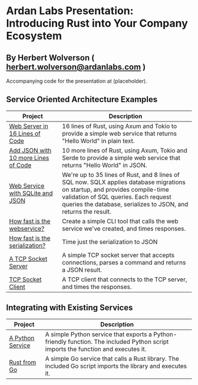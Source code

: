 # Ardan Labs Presentation: Introducing Rust into Your Company Ecosystem

## By Herbert Wolverson ( herbert.wolverson@ardanlabs.com )

Accompanying code for the presentation at (placeholder).

## Service Oriented Architecture Examples

**Project** | **Description**
--- | ---
[Web Server in 16 Lines of Code](./hello_webservice) | 16 lines of Rust, using Axum and Tokio to provide a simple web service that returns "Hello World" in plain text.
[Add JSON with 10 more Lines of Code](./hellojson_webservice/) | 10 more lines of Rust, using Axum, Tokio and Serde to provide a simple web service that returns "Hello World" in JSON.
[Web Service with SQLite and JSON](./hellodb_webservice/) | We're up to 35 lines of Rust, and 8 lines of SQL now. SQLX applies database migrations on startup, and provides compile-time validation of SQL queries. Each request queries the database, serializes to JSON, and returns the result.
[How fast is the webservice?](./hellodb_timed_client/) | Create a simple CLI tool that calls the web service we've created, and times responses.
[How fast is the serialization?](./timed_json_serialize/) | Time just the serialization to JSON
[A TCP Socket Server](./tcp_server/) | A simple TCP socket server that accepts connections, parses a command and returns a JSON result.
[TCP Socket Client](./tcp_client/) | A TCP client that connects to the TCP server, and times the responses.

## Integrating with Existing Services

**Project** | **Description**
--- | ---
[A Python Service](./mymath/) | A simple Python service that exports a Python-friendly function. The included Python script imports the function and executes it.
[Rust from Go](./rustgo/) | A simple Go service that calls a Rust library. The included Go script imports the library and executes it.

